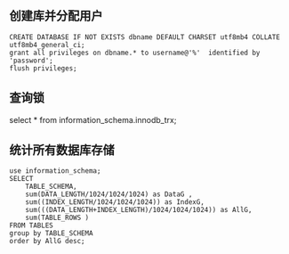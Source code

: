 ## 创建库并分配用户

```
CREATE DATABASE IF NOT EXISTS dbname DEFAULT CHARSET utf8mb4 COLLATE utf8mb4_general_ci;
grant all privileges on dbname.* to username@'%'  identified by 'password';
flush privileges;
```

## 查询锁

select * from information_schema.innodb_trx;


## 统计所有数据库存储

```
use information_schema;  
SELECT   
    TABLE_SCHEMA,
    sum(DATA_LENGTH/1024/1024/1024) as DataG ,  
    sum((INDEX_LENGTH/1024/1024/1024)) as IndexG,   
    sum(((DATA_LENGTH+INDEX_LENGTH)/1024/1024/1024)) as AllG,  
    sum(TABLE_ROWS )
FROM TABLES 
group by TABLE_SCHEMA   
order by AllG desc;
```